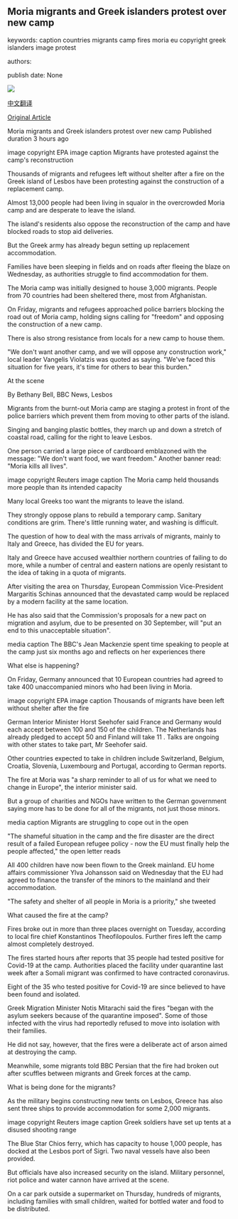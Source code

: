## Moria migrants and Greek islanders protest over new camp

keywords: caption countries migrants camp fires moria eu copyright greek islanders image protest

authors: 

publish date: None

![](https://ichef.bbci.co.uk/news/1024/branded_news/3F69/production/_114333261_tv063271682.jpg)

[中文翻译](Moria%20migrants%20and%20Greek%20islanders%20protest%20over%20new%20camp_zh.md)

[Original Article](https://www.bbc.com/news/world-europe-54125761)

Moria migrants and Greek islanders protest over new camp Published duration 3 hours ago

image copyright EPA image caption Migrants have protested against the camp's reconstruction

Thousands of migrants and refugees left without shelter after a fire on the Greek island of Lesbos have been protesting against the construction of a replacement camp.

Almost 13,000 people had been living in squalor in the overcrowded Moria camp and are desperate to leave the island.

The island's residents also oppose the reconstruction of the camp and have blocked roads to stop aid deliveries.

But the Greek army has already begun setting up replacement accommodation.

Families have been sleeping in fields and on roads after fleeing the blaze on Wednesday, as authorities struggle to find accommodation for them.

The Moria camp was initially designed to house 3,000 migrants. People from 70 countries had been sheltered there, most from Afghanistan.

On Friday, migrants and refugees approached police barriers blocking the road out of Moria camp, holding signs calling for "freedom" and opposing the construction of a new camp.

There is also strong resistance from locals for a new camp to house them.

"We don't want another camp, and we will oppose any construction work," local leader Vangelis Violatzis was quoted as saying. "We've faced this situation for five years, it's time for others to bear this burden."

At the scene

By Bethany Bell, BBC News, Lesbos

Migrants from the burnt-out Moria camp are staging a protest in front of the police barriers which prevent them from moving to other parts of the island.

Singing and banging plastic bottles, they march up and down a stretch of coastal road, calling for the right to leave Lesbos.

One person carried a large piece of cardboard emblazoned with the message: "We don't want food, we want freedom." Another banner read: "Moria kills all lives".

image copyright Reuters image caption The Moria camp held thousands more people than its intended capacity

Many local Greeks too want the migrants to leave the island.

They strongly oppose plans to rebuild a temporary camp. Sanitary conditions are grim. There's little running water, and washing is difficult.

The question of how to deal with the mass arrivals of migrants, mainly to Italy and Greece, has divided the EU for years.

Italy and Greece have accused wealthier northern countries of failing to do more, while a number of central and eastern nations are openly resistant to the idea of taking in a quota of migrants.

After visiting the area on Thursday, European Commission Vice-President Margaritis Schinas announced that the devastated camp would be replaced by a modern facility at the same location.

He has also said that the Commission's proposals for a new pact on migration and asylum, due to be presented on 30 September, will "put an end to this unacceptable situation".

media caption The BBC's Jean Mackenzie spent time speaking to people at the camp just six months ago and reflects on her experiences there

What else is happening?

On Friday, Germany announced that 10 European countries had agreed to take 400 unaccompanied minors who had been living in Moria.

image copyright EPA image caption Thousands of migrants have been left without shelter after the fire

German Interior Minister Horst Seehofer said France and Germany would each accept between 100 and 150 of the children. The Netherlands has already pledged to accept 50 and Finland will take 11 . Talks are ongoing with other states to take part, Mr Seehofer said.

Other countries expected to take in children include Switzerland, Belgium, Croatia, Slovenia, Luxembourg and Portugal, according to German reports.

The fire at Moria was "a sharp reminder to all of us for what we need to change in Europe", the interior minister said.

But a group of charities and NGOs have written to the German government saying more has to be done for all of the migrants, not just those minors.

media caption Migrants are struggling to cope out in the open

"The shameful situation in the camp and the fire disaster are the direct result of a failed European refugee policy - now the EU must finally help the people affected," the open letter reads

All 400 children have now been flown to the Greek mainland. EU home affairs commissioner Ylva Johansson said on Wednesday that the EU had agreed to finance the transfer of the minors to the mainland and their accommodation.

"The safety and shelter of all people in Moria is a priority," she tweeted

What caused the fire at the camp?

Fires broke out in more than three places overnight on Tuesday, according to local fire chief Konstantinos Theofilopoulos. Further fires left the camp almost completely destroyed.

The fires started hours after reports that 35 people had tested positive for Covid-19 at the camp. Authorities placed the facility under quarantine last week after a Somali migrant was confirmed to have contracted coronavirus.

Eight of the 35 who tested positive for Covid-19 are since believed to have been found and isolated.

Greek Migration Minister Notis Mitarachi said the fires "began with the asylum seekers because of the quarantine imposed". Some of those infected with the virus had reportedly refused to move into isolation with their families.

He did not say, however, that the fires were a deliberate act of arson aimed at destroying the camp.

Meanwhile, some migrants told BBC Persian that the fire had broken out after scuffles between migrants and Greek forces at the camp.

What is being done for the migrants?

As the military begins constructing new tents on Lesbos, Greece has also sent three ships to provide accommodation for some 2,000 migrants.

image copyright Reuters image caption Greek soldiers have set up tents at a disused shooting range

The Blue Star Chios ferry, which has capacity to house 1,000 people, has docked at the Lesbos port of Sigri. Two naval vessels have also been provided.

But officials have also increased security on the island. Military personnel, riot police and water cannon have arrived at the scene.

On a car park outside a supermarket on Thursday, hundreds of migrants, including families with small children, waited for bottled water and food to be distributed.